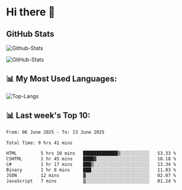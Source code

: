 # Hi there 👋

## GitHub Stats
![Github-Stats](https://github-readme-stats-sigma-five.vercel.app/api?username=ltorson&show_icons=true&theme=radical&count_private=true&show=reviews,discussions_started,discussions_answered,prs_merged,prs_merged_percentage)

![GitHub-Stats](https://github-readme-stats.vercel.app/api/wakatime?username=LeeTorson&theme=synthwave&size_weight=0.5&count_weight=0.5&title_color=36F9F6&langs_count=10&count_private=true)

## 📊 My Most Used Languages:
![Top-Langs](https://github-readme-stats-sigma-five.vercel.app/api/top-langs/?username=LTorson&layout=compact&langs_count=10)


## 📊 Last week's Top 10:
<!--START_SECTION:waka-->

```txt
From: 06 June 2025 - To: 13 June 2025

Total Time: 9 hrs 41 mins

HTML         5 hrs 10 mins   █████████████▒░░░░░░░░░░░   53.33 %
CSHTML       1 hr 45 mins    ████▓░░░░░░░░░░░░░░░░░░░░   18.18 %
C#           1 hr 17 mins    ███▒░░░░░░░░░░░░░░░░░░░░░   13.34 %
Binary       1 hr 8 mins     ███░░░░░░░░░░░░░░░░░░░░░░   11.83 %
JSON         12 mins         ▓░░░░░░░░░░░░░░░░░░░░░░░░   02.07 %
JavaScript   7 mins          ▒░░░░░░░░░░░░░░░░░░░░░░░░   01.24 %
```

<!--END_SECTION:waka-->
